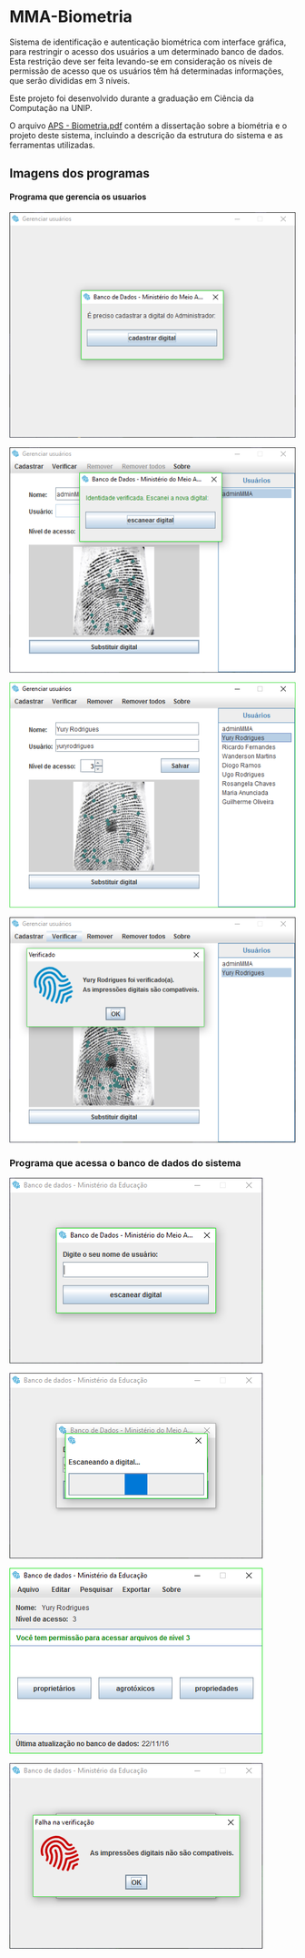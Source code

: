 # MMA-Biometria
Sistema de identificação e autenticação biométrica com interface gráfica, para restringir o acesso dos usuários a um determinado banco de dados. Esta restrição deve ser feita levando-se em consideração os níveis de permissão de acesso que os usuários têm há determinadas informações, que serão divididas em 3 níveis.

Este projeto foi desenvolvido durante a graduação em Ciência da Computação na UNIP.

O arquivo [APS - Biometria.pdf](https://github.com/yuryrodrigues/MMA-Biometria/blob/master/APS%20-%20Biometria.pdf) contém a dissertação sobre a biométria e o projeto deste sistema, incluindo a descrição da estrutura do sistema e as ferramentas utilizadas.

Imagens dos programas
-------------------

#### Programa que gerencia os usuarios ####
![Screenshot](img/01.png)

![Screenshot](img/08.png)

![Screenshot](img/25.png)

![Screenshot](img/24.png)


### Programa que acessa o banco de dados do sistema ###

![Screenshot](img/17.png)

![Screenshot](img/20.png)

![Screenshot](img/21.png)

![Screenshot](img/27.png)
